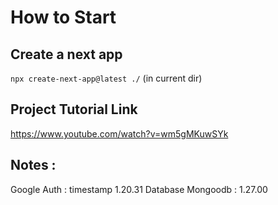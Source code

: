 # How to Start

## Create a next app

`npx create-next-app@latest ./` (in current dir)

## Project Tutorial Link

https://www.youtube.com/watch?v=wm5gMKuwSYk

## Notes :

Google Auth : timestamp 1.20.31
Database Mongoodb : 1.27.00
